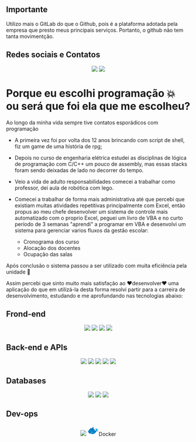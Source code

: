 ## Importante
Utilizo mais o GitLab do que o Github, pois é a plataforma adotada pela empresa que presto meus principais serviços. Portanto, o github não tem tanta movimentção.

## Redes sociais e Contatos

<p align="center">
  <a href=https://www.linkedin.com/in/rafaelbporto/><img src="https://img.shields.io/badge/-Rafael%20Porto-blue?style=for-the-badge&logo=Linkedin&logoColor=white"/></a>
  <a href="mailto:rafaelbporto88@gmail.com"><img src="https://img.shields.io/badge/Gmail-D14836?style=for-the-badge&logo=gmail&logoColor=white"/></a>
</p>

# Porque eu escolhi programação :boom: ou será que foi ela que me escolheu? 

Ao longo da minha vida sempre tive contatos esporádicos com programação
- A primeira vez foi por volta dos 12 anos brincando com script de shell, fiz um game de uma história de rpg;

- Depois no curso de engenharia elétrica estudei as disciplinas de lógica de programação com C/C++ um pouco de assembly, mas essas stacks foram sendo deixadas de lado no decorrer do tempo.
- Veio a vida de adulto responsabilidades comecei a trabalhar como professor, dei aula de robótica com lego.
- Comecei a trabalhar de forma mais administrativa até que percebi que existiam muitas atividades repetitivas principalmente com Excel, então propus ao meu chefe desenvolver um sistema de controle mais automatizado com o proprio Excel, peguei um livro de VBA e no curto período de 3 semanas "aprendi" a programar em VBA e desenvolvi um sistema para gerenciar varios fluxos da gestão escolar:
  - Cronograma dos curso
  - Alocação dos docentes
  - Ocupação das salas

Após conclusão o sistema passou a ser utilizado com muita eficiência pela unidade :metal:

Assim percebi que sinto muito mais satisfação ao :heart:desenvolver:heart: uma aplicação do que em utilizá-la desta forma resolvi partir para a carreira de desenvolvimento, estudando e me aprofundando nas tecnologias abaixo:



## Frond-end
<div align="center">
  <img src="https://img.shields.io/badge/HTML5-E34F26?style=for-the-badge&logo=html5&logoColor=white" />
  <img src="https://img.shields.io/badge/CSS3-1572B6?style=for-the-badge&logo=css3&logoColor=white" />
  <img src="https://img.shields.io/badge/JavaScript-F7DF1E?style=for-the-badge&logo=javascript&logoColor=black" />
  <img src="https://img.shields.io/badge/React-20232A?style=for-the-badge&logo=react&logoColor=61DAFB" />
</div>

## Back-end e APIs
<div align="center">
  <img src="https://img.shields.io/badge/Node.js-43853D?style=for-the-badge&logo=node.js&logoColor=white"/>
  <img src="https://img.shields.io/badge/TypeScript-007ACC?style=for-the-badge&logo=typescript&logoColor=white" /> 
  <img src="https://img.shields.io/badge/Jest-323330?style=for-the-badge&logo=Jest&logoColor=white"/>
  <img src="https://img.shields.io/badge/Express.js-404D59?style=for-the-badge"/>
  <img src="https://img.shields.io/badge/REST-API-orange" height=28px;/>
</div>

## Databases
<div align="center">
  <img src="https://img.shields.io/badge/MongoDB-4EA94B?style=for-the-badge&logo=mongodb&logoColor=white" /> 
  <img src="https://img.shields.io/badge/PostgreSQL-316192?style=for-the-badge&logo=postgresql&logoColor=white" /> 
  <img src="https://img.shields.io/badge/redis-%23DD0031.svg?&style=for-the-badge&logo=redis&logoColor=white" /> 
</div>
  
## Dev-ops
<div align="center">
  <img src="https://img.shields.io/badge/Amazon_AWS-FF9900?style=for-the-badge&logo=amazonaws&logoColor=white"/> 
  <span ><img src=imgs/docker.svg width=30px;/>Docker</span> 
</div>
<!--
**rafaelBPorto/rafaelbporto** is a ✨ _special_ ✨ repository because its `README.md` (this file) appears on your GitHub profile.

Here are some ideas to get you started:

- 🔭 I’m currently working on ...
- 🌱 I’m currently learning ...
- 👯 I’m looking to collaborate on ...
- 🤔 I’m looking for help with ...
- 💬 Ask me about ...
- 📫 How to reach me: ...
- 😄 Pronouns: ...
- ⚡ Fun fact: ...
-->
